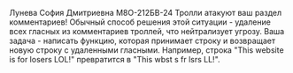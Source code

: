 Лунева София Дмитриевна
М8О-212БВ-24
 
Тролли атакуют ваш раздел комментариев!
Обычный способ решения этой ситуации - удаление всех гласных из комментариев троллей, что нейтрализует угрозу. Ваша задача - написать функцию, которая принимает строку и возвращает новую строку с удаленными гласными. Например, строка "This website is for losers LOL!" превратится в "This wbst s fr lsrs LL!".
